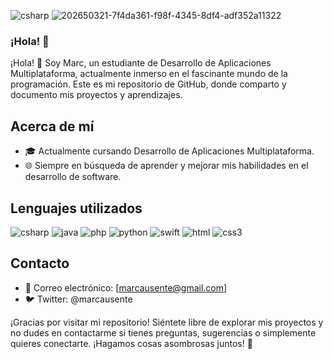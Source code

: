 ![csharp](https://github.com/user-attachments/assets/2a1cc83d-96cc-4df2-a49d-4cd049234db4)
![202650321-7f4da361-f98f-4345-8df4-adf352a11322](https://github.com/user-attachments/assets/27a879d4-b9cd-432e-97d9-6eb1e640ff40)

### ¡Hola! 👋

¡Hola! 👋 Soy Marc, un estudiante de Desarrollo de Aplicaciones Multiplataforma, actualmente inmerso en el fascinante mundo de la programación. Este es mi repositorio de GitHub, donde comparto y documento mis proyectos y aprendizajes.

## Acerca de mí

- 🎓 Actualmente cursando Desarrollo de Aplicaciones Multiplataforma.
- 🌐 Siempre en búsqueda de aprender y mejorar mis habilidades en el desarrollo de software.

## Lenguajes utilizados

  
  ![csharp](https://github.com/user-attachments/assets/a1e750da-6b97-44c9-84db-8625348611d1)   ![java](https://github.com/user-attachments/assets/7b083de8-24aa-46a1-83a1-65f605626489) ![php](https://github.com/user-attachments/assets/dfd821d7-16b3-42ba-b8b6-5dd1f8ddcba0) ![python](https://github.com/user-attachments/assets/00a0a736-e24f-4a09-9305-2f3dee4772b0) ![swift](https://github.com/user-attachments/assets/b9687a95-1f01-4fd3-b1f9-f047abd6c95c) ![html](https://github.com/user-attachments/assets/c68d4f93-d7d9-48c1-92d7-672a4bde4626) ![css3](https://github.com/user-attachments/assets/a749fec4-180b-46bd-b6c1-eae728e70d9a)


## Contacto
- 📧 Correo electrónico: [marcausente@gmail.com]
- 🐦 Twitter: @marcausente

¡Gracias por visitar mi repositorio! Siéntete libre de explorar mis proyectos y no dudes en contactarme si tienes preguntas, sugerencias o simplemente quieres conectarte. ¡Hagamos cosas asombrosas juntos! 🚀
